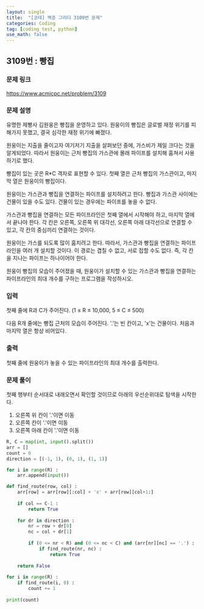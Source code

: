 ```yaml
---
layout: single
title:  "[코테] 백준 그리디 3109번 문제"
categories: Coding
tag: [coding test, python]
use_math: false
---
```


## 3109번 : 빵집
### 문제 링크
<https://www.acmicpc.net/problem/3109>

### 문제 설명
유명한 제빵사 김원웅은 빵집을 운영하고 있다. 원웅이의 빵집은 글로벌 재정 위기를 피해가지 못했고, 결국 심각한 재정 위기에 빠졌다.

원웅이는 지출을 줄이고자 여기저기 지출을 살펴보던 중에, 가스비가 제일 크다는 것을 알게되었다. 따라서 원웅이는 근처 빵집의 가스관에 몰래 파이프를 설치해 훔쳐서 사용하기로 했다.

빵집이 있는 곳은 R*C 격자로 표현할 수 있다. 첫째 열은 근처 빵집의 가스관이고, 마지막 열은 원웅이의 빵집이다.

원웅이는 가스관과 빵집을 연결하는 파이프를 설치하려고 한다. 빵집과 가스관 사이에는 건물이 있을 수도 있다. 건물이 있는 경우에는 파이프를 놓을 수 없다.

가스관과 빵집을 연결하는 모든 파이프라인은 첫째 열에서 시작해야 하고, 마지막 열에서 끝나야 한다. 각 칸은 오른쪽, 오른쪽 위 대각선, 오른쪽 아래 대각선으로 연결할 수 있고, 각 칸의 중심끼리 연결하는 것이다.

원웅이는 가스를 되도록 많이 훔치려고 한다. 따라서, 가스관과 빵집을 연결하는 파이프라인을 여러 개 설치할 것이다. 이 경로는 겹칠 수 없고, 서로 접할 수도 없다. 즉, 각 칸을 지나는 파이프는 하나이어야 한다.

원웅이 빵집의 모습이 주어졌을 때, 원웅이가 설치할 수 있는 가스관과 빵집을 연결하는 파이프라인의 최대 개수를 구하는 프로그램을 작성하시오.

### 입력
첫째 줄에 R과 C가 주어진다. (1 ≤ R ≤ 10,000, 5 ≤ C ≤ 500)

다음 R개 줄에는 빵집 근처의 모습이 주어진다. '.'는 빈 칸이고, 'x'는 건물이다. 처음과 마지막 열은 항상 비어있다.

### 출력
첫째 줄에 원웅이가 놓을 수 있는 파이프라인의 최대 개수를 출력한다.

### 문제 풀이
첫째 행부터 순서대로 내래오면서 확인할 것이므로 아래의 우선순위대로 탐색을 시작한다.

1. 오른쪽 위 칸이 '.'이면 이동
2. 오른쪽 칸이 '.'이면 이동
3. 오른쪽 아래 칸이 '.'이면 이동


```python
R, C = map(int, input().split())
arr = []
count = 0
direction = [(-1, 1), (0, 1), (1, 1)]

for i in range(R) : 
    arr.append(input())

def find_route(row, col) :
    arr[row] = arr[row][:col] + 'x' + arr[row][col+1:]
    
    if col == C-1 :
        return True 
    
    for dr in direction :
        nr = row + dr[0]
        nc = col + dr[1] 
        
        if (0 <= nr < R) and (0 <= nc < C) and (arr[nr][nc] == '.') :
            if find_route(nr, nc) : 
                return True
    
    return False
        
for i in range(R) :
    if find_route(i, 0) :
        count += 1
    
print(count)
```
